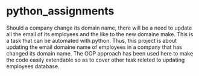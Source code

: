 # python_assignments
Should a company change its domain name, there will be a need to update all the email of its employees and the like to the new domaine make. 
This is a task that can be automated with python. 
Thus, this project is about updating the email domaine name of employees in a company that has changed its domain name. 
The OOP approach has been used here to make the code easily extendable so as to cover other task releted to updating employees database.
